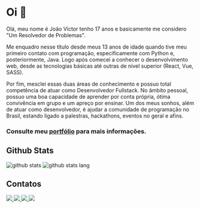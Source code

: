 # Oi 👋

Olá, meu nome é João Victor tenho 17 anos e basicamente me considero "Um Resolvedor de Problemas".

Me enquadro nesse título desde meus 13 anos de idade quando tive meu primeiro contato com programação, especificamente com Python e, posteriormente, Java. Logo após comecei a conhecer o desenvolvimento web, desde as tecnologias básicas até outras de nível superior (React, Vue, SASS). 

Por fim, mesclei essas duas áreas de conhecimento e possuo total competência de atuar como Desenvolvedor Fullstack. No âmbito pessoal, possuo uma boa capacidade de aprender por conta própria, ótima convivência em grupo e um apreço por ensinar. Um dos meus sonhos, além de atuar como desenvolvedor, é ajudar a comunidade de programação no Brasil, estando ligado a palestras, hackathons, eventos no geral e afins. 

### Consulte meu [portfólio](https://joaovicdsantos.github.io) para mais informações.

## Github Stats
![github stats](https://github-readme-stats.vercel.app/api?username=joaovicdsantos&show_icons=true&theme=highcontrast&hide_border=true&layout=compact)
![github stats lang](https://github-readme-stats.vercel.app/api/top-langs/?username=joaovicdsantos&layout=compact&theme=highcontrast&hide_border=true)


## Contatos
<a href="https://twitter.com/joao_budinha" target="_blank">
  <img src="https://img.shields.io/badge/twitter-%231DA1F2.svg?&style=for-the-badge&logo=twitter&logoColor=white" />
</a>
<a href="https://medium.com/@joaovicdsantos" target="_blank">
  <img src="https://img.shields.io/badge/medium-%2312100E.svg?&style=for-the-badge&logo=medium&logoColor=white" /> 
</a>
<a href="https://www.linkedin.com/in/joaovicdsantos" target="_blank">
  <img src="https://img.shields.io/badge/linkedin-%230077B5.svg?&style=for-the-badge&logo=linkedin&logoColor=white" />
</a>
<a href="mailto:joaovicdsantos@gmail.com" target="_blank">
  <img src="https://img.shields.io/badge/gmail-D14836.svg?&style=for-the-badge&logo=gmail&logoColor=white" />
</a>

